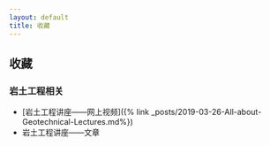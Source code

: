 ```yaml
---
layout: default
title: 收藏
---
```

## 收藏
### 岩土工程相关
* [岩土工程讲座——网上视频]({% link _posts/2019-03-26-All-about-Geotechnical-Lectures.md%})
* 岩土工程讲座——文章